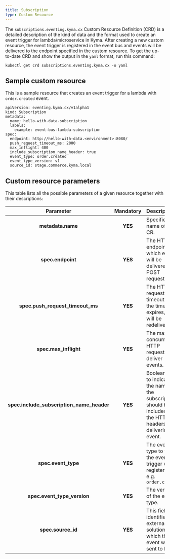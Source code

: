 ```yaml
---
title: Subscription
type: Custom Resource
---
```


The `subscriptions.eventing.kyma.cx` Custom Resource Definition (CRD) is a detailed description of the kind of data and the format used to create an event trigger for lambda/microservice in Kyma. After creating a new custom resource, the event trigger is registered in the event bus and events will be delivered to the endpoint specified in the custom resource. To get the up-to-date CRD and show the output in the `yaml` format, run this command:

```
kubectl get crd subscriptions.eventing.kyma.cx -o yaml
```

## Sample custom resource

This is a sample resource that creates an event trigger for a lambda with `order.created` event.

```
apiVersion: eventing.kyma.cx/v1alpha1
kind: Subscription
metadata:
  name: hello-with-data-subscription
  labels:
    example: event-bus-lambda-subscription
spec:
  endpoint: http://hello-with-data.<environment>:8080/
  push_request_timeout_ms: 2000
  max_inflight: 400
  include_subscription_name_header: true
  event_type: order.created
  event_type_version: v1
  source_id: stage.commerce.kyma.local
```

## Custom resource parameters

This table lists all the possible parameters of a given resource together with their descriptions:

| Parameter                                 | Mandatory | Description                                                                                                                 |
|:-----------------------------------------:|:---------:|:----------------------------------------------------------------------------------------------------------------------------|
| **metadata.name**                         | **YES**   | Specifies the name of the CR.                                                                                               |
| **spec.endpoint**                         | **YES**   | The HTTP endpoint to which events will be delivered as a POST request.                                                      |
| **spec.push_request_timeout_ms**          | **YES**   | The HTTP request timeout. After the timeout expires, event will be redelivered.                                             |
| **spec.max_inflight**                     | **YES**   | The max concurrent HTTP requests to deliver events.                                                                         |
| **spec.include_subscription_name_header** | **YES**   | Boolean flag to indicate if the name of the subscription should be included in the HTTP headers while delivering the event. |
| **spec.event_type**                       | **YES**   | The event type to which the event trigger will be registered. e.g. `order.created`                                          |
| **spec.event_type_version**               | **YES**   | The version of the event type.                                                                                              |
| **spec.source_id**                        | **YES**   | This field identifies the external solution from which the event was sent to Kyma.                                          |

